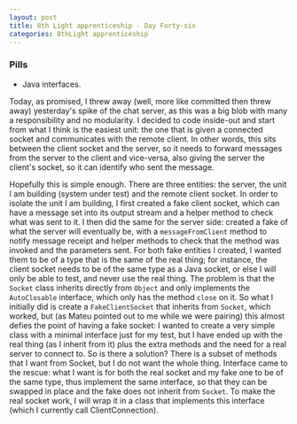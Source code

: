 ```yaml
---
layout: post
title: 8th Light apprenticeship - Day Forty-six
categories: 8thLight apprenticeship
---
```


### Pills
- Java interfaces.

Today, as promised, I threw away (well, more like committed then threw away)
yesterday's spike of the chat server, as this was a big blob with many
a responsibility and no modularity. I decided to code inside-out and start from
what I think is the easiest unit: the one that is given a connected socket and
communicates with the remote client. In other words, this sits between the client
socket and the server, so it needs to forward messages from the server to the client
and vice-versa, also giving the server the client's socket, so it can identify
who sent the message.

Hopefully this is simple enough. There are three entities: the server, the unit
I am building (system under test) and the remote client socket. In order to isolate
the unit I am building, I first created a fake client socket, which can have a
message set into its output stream and a helper method to check what was sent to
it. I then did the same for the server side: created a fake of what the server
will eventually be, with a `messageFromClient` method to notify message receipt
and helper methods to check that the method was invoked and the parameters sent.
For both fake entities I created, I wanted them to be of a type that is the same
of the real thing; for instance, the client socket needs to be of the same type
as a Java socket, or else I will only be able to test, and never use the real
thing. The problem is that the `Socket` class inherits directly from `Object` and
only implements the `AutoClosable` interface, which only has the method `close` on it.
So what I initially did is create a `FakeClientSocket` that inherits from `Socket`,
which worked, but (as Mateu pointed out to me while we were pairing) this almost
defies the point of having a fake socket: I wanted to create a very simple class
with a minimal interface just for my test, but I have ended up with the real thing
(as I inherit from it) plus the extra methods and the need for a real server to
connect to. So is there a solution? There is a subset of methods that I want from
Socket, but I do not want the whole thing.
Interface came to the rescue: what I want is for both the real socket and my fake
one to be of the same type, thus implement the same interface, so that they can be
swapped in place and the fake does not inherit from `Socket`. To make the real
socket work, I will wrap it in a class that implements this interface (which I
currently call ClientConnection).
